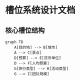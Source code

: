 # 槽位系统设计文档

## 核心槽位结构
```mermaid
graph TD
    A[目的地] --> B[城市]
    A --> C[景点]
    D[预算] --> E[货币单位]
    D --> F[人均预算]
    G[旅行类型] --> H[活动类型]
    G --> I[团队规模]